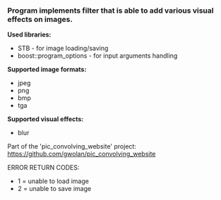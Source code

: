 <h3>Program implements filter that is able to add various visual effects on images.</h3>

**Used libraries:**
* STB - for image loading/saving
* boost::program_options - for input arguments handling

**Supported image formats:**
* jpeg
* png
* bmp
* tga

**Supported visual effects:**
* blur

Part of the 'pic_convolving_website' project: https://github.com/gwolan/pic_convolving_website


ERROR RETURN CODES:
* 1 = unable to load image
* 2 = unable to save image
